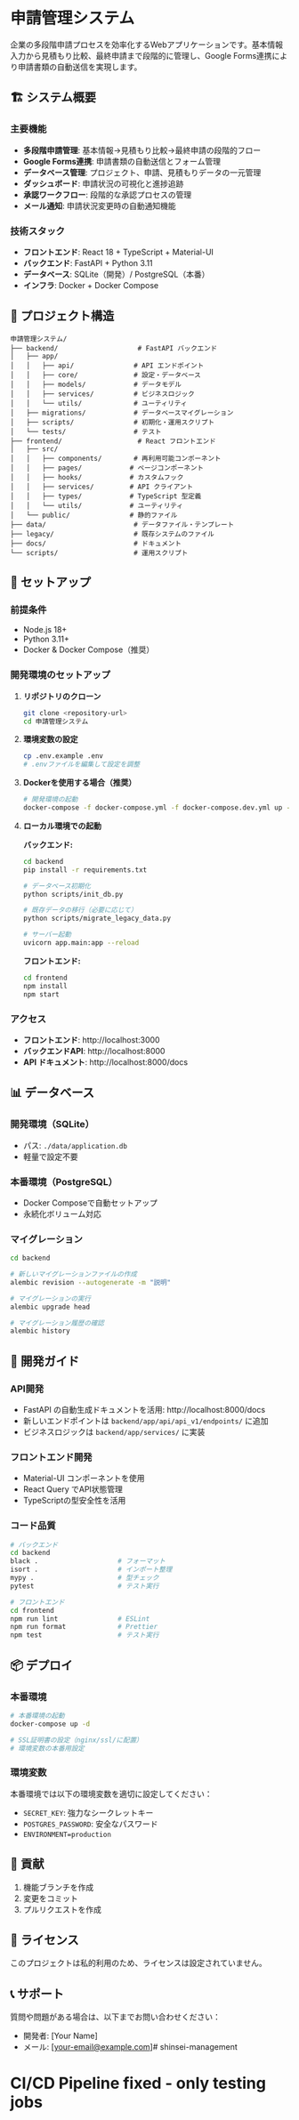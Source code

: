 # 申請管理システム

企業の多段階申請プロセスを効率化するWebアプリケーションです。基本情報入力から見積もり比較、最終申請まで段階的に管理し、Google Forms連携により申請書類の自動送信を実現します。

## 🏗️ システム概要

### 主要機能
- **多段階申請管理**: 基本情報→見積もり比較→最終申請の段階的フロー
- **Google Forms連携**: 申請書類の自動送信とフォーム管理
- **データベース管理**: プロジェクト、申請、見積もりデータの一元管理
- **ダッシュボード**: 申請状況の可視化と進捗追跡
- **承認ワークフロー**: 段階的な承認プロセスの管理
- **メール通知**: 申請状況変更時の自動通知機能

### 技術スタック
- **フロントエンド**: React 18 + TypeScript + Material-UI
- **バックエンド**: FastAPI + Python 3.11
- **データベース**: SQLite（開発）/ PostgreSQL（本番）
- **インフラ**: Docker + Docker Compose

## 📁 プロジェクト構造

```
申請管理システム/
├── backend/                    # FastAPI バックエンド
│   ├── app/
│   │   ├── api/               # API エンドポイント
│   │   ├── core/              # 設定・データベース
│   │   ├── models/            # データモデル
│   │   ├── services/          # ビジネスロジック
│   │   └── utils/             # ユーティリティ
│   ├── migrations/            # データベースマイグレーション
│   ├── scripts/               # 初期化・運用スクリプト
│   └── tests/                 # テスト
├── frontend/                   # React フロントエンド
│   ├── src/
│   │   ├── components/        # 再利用可能コンポーネント
│   │   ├── pages/            # ページコンポーネント
│   │   ├── hooks/            # カスタムフック
│   │   ├── services/         # API クライアント
│   │   ├── types/            # TypeScript 型定義
│   │   └── utils/            # ユーティリティ
│   └── public/               # 静的ファイル
├── data/                      # データファイル・テンプレート
├── legacy/                    # 既存システムのファイル
├── docs/                      # ドキュメント
└── scripts/                   # 運用スクリプト
```

## 🚀 セットアップ

### 前提条件
- Node.js 18+
- Python 3.11+
- Docker & Docker Compose（推奨）

### 開発環境のセットアップ

1. **リポジトリのクローン**
   ```bash
   git clone <repository-url>
   cd 申請管理システム
   ```

2. **環境変数の設定**
   ```bash
   cp .env.example .env
   # .envファイルを編集して設定を調整
   ```

3. **Dockerを使用する場合（推奨）**
   ```bash
   # 開発環境の起動
   docker-compose -f docker-compose.yml -f docker-compose.dev.yml up --build
   ```

4. **ローカル環境での起動**

   **バックエンド:**
   ```bash
   cd backend
   pip install -r requirements.txt
   
   # データベース初期化
   python scripts/init_db.py
   
   # 既存データの移行（必要に応じて）
   python scripts/migrate_legacy_data.py
   
   # サーバー起動
   uvicorn app.main:app --reload
   ```

   **フロントエンド:**
   ```bash
   cd frontend
   npm install
   npm start
   ```

### アクセス
- **フロントエンド**: http://localhost:3000
- **バックエンドAPI**: http://localhost:8000
- **API ドキュメント**: http://localhost:8000/docs

## 📊 データベース

### 開発環境（SQLite）
- パス: `./data/application.db`
- 軽量で設定不要

### 本番環境（PostgreSQL）
- Docker Composeで自動セットアップ
- 永続化ボリューム対応

### マイグレーション
```bash
cd backend

# 新しいマイグレーションファイルの作成
alembic revision --autogenerate -m "説明"

# マイグレーションの実行
alembic upgrade head

# マイグレーション履歴の確認
alembic history
```

## 🔧 開発ガイド

### API開発
- FastAPI の自動生成ドキュメントを活用: http://localhost:8000/docs
- 新しいエンドポイントは `backend/app/api/api_v1/endpoints/` に追加
- ビジネスロジックは `backend/app/services/` に実装

### フロントエンド開発
- Material-UI コンポーネントを使用
- React Query でAPI状態管理
- TypeScriptの型安全性を活用

### コード品質
```bash
# バックエンド
cd backend
black .                    # フォーマット
isort .                    # インポート整理
mypy .                     # 型チェック
pytest                     # テスト実行

# フロントエンド
cd frontend
npm run lint               # ESLint
npm run format             # Prettier
npm test                   # テスト実行
```

## 📦 デプロイ

### 本番環境
```bash
# 本番環境の起動
docker-compose up -d

# SSL証明書の設定（nginx/ssl/に配置）
# 環境変数の本番用設定
```

### 環境変数
本番環境では以下の環境変数を適切に設定してください：
- `SECRET_KEY`: 強力なシークレットキー
- `POSTGRES_PASSWORD`: 安全なパスワード
- `ENVIRONMENT=production`

## 🤝 貢献

1. 機能ブランチを作成
2. 変更をコミット
3. プルリクエストを作成

## 📝 ライセンス

このプロジェクトは私的利用のため、ライセンスは設定されていません。

## 📞 サポート

質問や問題がある場合は、以下までお問い合わせください：
- 開発者: [Your Name]
- メール: [your-email@example.com]# shinsei-management
# CI/CD Pipeline fixed - only testing jobs
